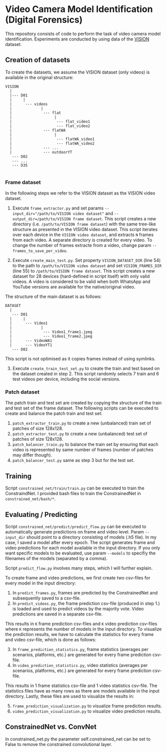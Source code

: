 # Video Camera Model Identification (Digital Forensics)
This repository consists of code to perform the task of video camera model identification. Experiments are conducted by using data of the [VISION](https://lesc.dinfo.unifi.it/it/node/203) dataset.

## Creation of datasets
To create the datasets, we assume the VISION dataset (only videos) is available in the original structure:
```
VISION  
  |  
  |--- D01  
  |     |  
  |      --- videos  
  |             |  
  |              --- flat  
  |                   |  
  |                    --- flat_video1  
  |                    --- flat_video2  
  |              --- flatWA  
  |                   |  
  |                    --- flatWA_video1  
  |                    --- flatWA_video2  
  |              --- ...  
  |              --- outdoorYT  
   --- D02  
   --- ...  
   --- D35  
   
```

### Frame dataset
In the following steps we refer to the VISION dataset as the VISION video dataset. 

1. Execute `frame_extractor.py` and set params `--input_dir="/path/to/VISION video dataset"` and `--output_dir=/path/to/VISION frame dataset`. This script creates a new directory (i.e. `/path/to/VISION frame dataset`) with the same tree-like structure as presented in the VISION video dataset. This script iterates over each device in the `VISION video dataset`, and extracts `N` frames from each video. A separate directory is created for every video. To change the number of frames extracte from a video, change param `--frames_to_save_per_video`.

2. Execute `create_main_test.py`. Set property `VISION_DATASET_DIR` (line 54) to the path to `/path/to/VISION video dataset` and set `VISION_FRAMES_DIR` (line 55) to `/path/to/VISION frame dataset`. This script creates a new dataset for 28 devices (hard-defined in script itself) with only valid videos. A video is considered to be valid when both WhatsApp and YouTube versions are available for the native/original video. 

The structure of the main dataset is as follows:
```
DATASET
  |
   --- D01
  |     |
  |      --- Video1
  |             |
  |              --- Video1_frame1.jpeg
  |              --- Video1_frame2.jpeg
  |      --- VideoWA1
  |      --- VideoYT1
   --- D02
```

This script is not optimised as it copies frames instead of using symlinks.

3. Execute `create_train_test_set.py` to create the train and test based on the dataset created in step 2. This script randomly selects 7 train and 6 test videos per device, including the social versions.  

### Patch dataset
The patch train and test set are created by copying the structure of the train and test set of the frame dataset. The following scripts can be executed to create and balance the patch train and test set:

1. `patch_extractor_train.py` to create a new (unbalanced) train set of patches of size 128x128.
2. `patch_extractor_test.py` to create a new (unbalanced) test set of patches of size 128x128.
3. `patch_balancer_train.py` to balance the train set by ensuring that each video is represented by same number of frames (number of patches may differ though).
4. `patch_balancer_test.py` same as step 3 but for the test set.

## Training
Script `constrained_net/train/train.py` can be executed to train the ConstraindNet. I provided bash files to train the ConstrainedNet in `constrained_net/bash/*`.

## Evaluating / Predicting
Script `constrained_net/predict/predict_flow.py` can be executed to automatically generate predictions on frame and video level. Param `--input_dir` should point to a directory consisting of models (.h5 file). In my case, I saved a model after every epoch. The script generates frame and video predictions for each model available in the input directory. If you only want specific models to be evaluated, use param `--models` to specifiy the filenames of the models (separated by a comma). 

Script `predict_flow.py` involves many steps, which I will further explain. 

To create frame and video predictions, we first create two csv-files for every model in the input directory:

1. In `predict_frames.py`, frames are predicted by the ConstrainedNet and subsequently saved to a csv-file.
2. In `predict_videos.py`, the frame prediction csv-file (produced in step 1.) is loaded and used to predict videos by the majority vote. Video predictions are saved in a separate csv-file.

This results in `K` frame prediction csv-files and `K` video prediction csv-files where `K` represents the number of models in the input directory. To visualize the prediction results, we have to calculate the statistics for every frame and video csv-file, which is done as follows:

3. In `frame_prediction_statistics.py`, frame statistics (averages per scenarios, platforms, etc.) are generated for every frame prediction csv-file.
4. In `video_prediction_statistics.py`, video statistics (averages per scenarios, platforms, etc.) are generated for every frame prediction csv-file.

This results in 1 frame statistics csv-file and 1 video statistics csv-file. The statistics files have as many rows as there are models available in the input directory. Lastly, these files are used to visualize the results in:

5. `frame_prediction_visualization.py` to visualize frame prediction results.
6. `video_prediction_visualization.py` to visualize video prediction results.

## ConstrainedNet vs. ConvNet
In constrained_net.py the parameter self.constrained_net can be set to False to remove the constrained convolutional layer. 

